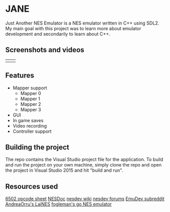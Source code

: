 
# JANE
Just Another NES Emulator is a NES emulator written in C++ using SDL2. My main goal with this project was to learn more about emulator development and secondarily to learn about C++.

## Screenshots and videos
|  |  |
|--|--|
|  |  |

 
## Features

 -  Mapper support
	 -  Mapper 0
	 -  Mapper 1
	 -  Mapper 2
	 -  Mapper 3
 -  GUI
 -  In game saves
 -  Video recording
 -  Controller support

## Building the project

The repo contains the Visual Studio project file for the application. To build and run the project on your own machine, simply clone the repo and open the project in Visual Studio 2015 and hit "build and run".

## Resources used
[6502 opcode sheet](http://www.6502.org/tutorials/6502opcodes.html)
[NESDoc](http://nesdev.com/NESDoc.pdf)
[nesdev wiki](http://wiki.nesdev.com/w/index.php/Nesdev_Wiki)
[nesdev forums](http://forums.nesdev.com/)
[EmuDev subreddit](https://www.reddit.com/r/EmuDev/)
[AndreaOrru's LaiNES](https://github.com/AndreaOrru/LaiNES/)
[fogleman's go NES emulator](https://github.com/fogleman/nes/)
